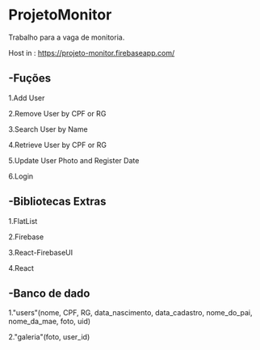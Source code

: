 # ProjetoMonitor
Trabalho para a vaga de monitoria.

Host in : https://projeto-monitor.firebaseapp.com/

-Fuções
  -
  1.Add User 
  
  2.Remove User by CPF or RG
  
  3.Search User by Name
  
  4.Retrieve User by CPF or RG
  
  5.Update User Photo and Register Date
  
  6.Login
  
 -Bibliotecas Extras
   -
   1.FlatList
   
   2.Firebase
   
   3.React-FirebaseUI
   
   4.React
   
 -Banco de dado
  -
  1."users"(nome, CPF, RG, data_nascimento, data_cadastro, nome_do_pai, nome_da_mae, foto, uid)
  
  2."galeria"(foto, user_id)
    
    
    
    
